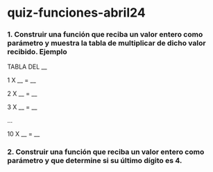 # quiz-funciones-abril24

### 1. Construir una función que reciba un valor entero como parámetro y muestra la tabla de multiplicar de dicho valor recibido.  Ejemplo

TABLA DEL __

1 X __ = __

2 X __ = __

3 X __ = __

...

10 X __ = __



### 2. Construir una función que reciba un valor entero como parámetro y que determine si su último dígito es 4.